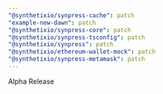 ```yaml
---
"@synthetixio/synpress-cache": patch
"example-new-dawn": patch
"@synthetixio/synpress-core": patch
"@synthetixio/synpress-tsconfig": patch
"@synthetixio/synpress": patch
"@synthetixio/ethereum-wallet-mock": patch
"@synthetixio/synpress-metamask": patch
---
```


Alpha Release
